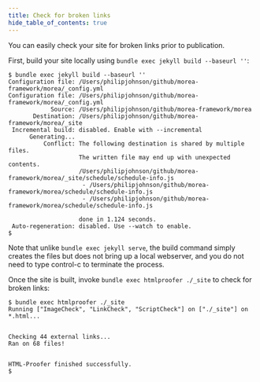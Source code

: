 ```yaml
---
title: Check for broken links
hide_table_of_contents: true
---
```


You can easily check your site for broken links prior to publication.

First, build your site locally using `bundle exec jekyll build --baseurl ''`:

```
$ bundle exec jekyll build --baseurl ''
Configuration file: /Users/philipjohnson/github/morea-framework/morea/_config.yml
Configuration file: /Users/philipjohnson/github/morea-framework/morea/_config.yml
            Source: /Users/philipjohnson/github/morea-framework/morea
       Destination: /Users/philipjohnson/github/morea-framework/morea/_site
 Incremental build: disabled. Enable with --incremental
      Generating...
          Conflict: The following destination is shared by multiple files.
                    The written file may end up with unexpected contents.
                    /Users/philipjohnson/github/morea-framework/morea/_site/schedule/schedule-info.js
                     - /Users/philipjohnson/github/morea-framework/morea/schedule/schedule-info.js
                     - /Users/philipjohnson/github/morea-framework/morea/schedule/schedule-info.js

                    done in 1.124 seconds.
 Auto-regeneration: disabled. Use --watch to enable.
$
```

Note that unlike `bundle exec jekyll serve`, the build command simply creates the files but does not bring up a local webserver, and you do not need to type control-c to terminate the process.

Once the site is built, invoke `bundle exec htmlproofer ./_site` to check for broken links:

 ```
 $ bundle exec htmlproofer ./_site
 Running ["ImageCheck", "LinkCheck", "ScriptCheck"] on ["./_site"] on *.html...


 Checking 44 external links...
 Ran on 68 files!


 HTML-Proofer finished successfully.
 $
 ```
